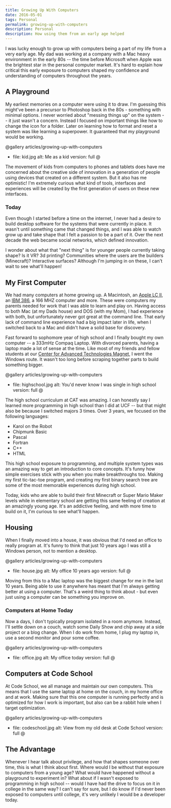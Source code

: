 ```yaml
---
title: Growing Up With Computers
date: 2016-05-01
tags: Personal
permalink: growing-up-with-computers
description: Personal
description: How using them from an early age helped
---
```


I was lucky enough to grow up with computers being a part of my life from a very early age. My dad was working at a company with a Mac heavy environment in the early 80s -- the time before Microsoft when Apple was the brightest star in the personal computer market. It's hard to explain how critical this early exposure to computers shaped my confidence and understanding of computers throughout the years.

## A Playground

My earliest memories on a computer were using it to draw. I'm guessing this might've been a precursor to Photoshop back in the 80s - something with minimal options. I never worried about "messing things up" on the system -- it just wasn't a concern. Instead I focused on important things like how to change the icon for a folder. Later on learning how to format and reset a system was like learning a superpower. It guaranteed that my playground would be working.

@gallery articles/growing-up-with-computers
- file: kid.jpg
  alt: Me as a kid
  version: full
@

The movement of kids from computers to phones and tablets does have me concerned about the creative side of innovation in a generation of people using devices that created on a different system. But it also has me optimistic! I'm extremely curious what kind of tools, interfaces and experiences will be created by the first generation of users on these new interfaces.

### Today

Even though I started before a time on the internet, I never had a desire to build desktop software for the systems that were currently in place. It wasn't until something came that changed things, and I was able to watch grow up and take shape that I felt a passion to be a part of it. Over the next decade the web became social networks, which defined innovation.

I wonder about what that "next thing" is for younger people currently taking shape? Is it VR? 3d printing? Communities where the users are the builders (Minecraft)? Interactive surfaces? Although I'm jumping in on these, I can't wait to see what'll happen!

## My First Computer

We had many computers at home growing up. A Macintosh, an [Apple LC II](https://en.wikipedia.org/wiki/Macintosh_LC), an [IBM 386](https://en.wikipedia.org/wiki/IBM_386SLC), a 166 MHZ computer and more. These were computers my parents needed for work that I was able to learn and play on. Having access to both Mac (at my Dads house) and DOS (with my Mom), I had experience with both, but unfortunately never got great at the command line. That early lack of command line experience had a big impact later in life, when I switched back to a Mac and didn't have a solid base for discovery.

Fast forward to sophomore year of high school and I finally bought my own computer -- a 333mHz Compaq Laptop. With divorced parents, having a laptop made a lot of sense at the time. Like most of my friends and fellow students at our [Center for Advanced Technologies Magnet](http://www.cat.pcsb.org/), I went the Windows route. It wasn't too long before scraping together parts to build something bigger.

@gallery articles/growing-up-with-computers
- file: highschool.jpg
  alt: You'd never know I was single in high school
  version: full
@

The high school curriculum at CAT was amazing. I can honestly say I learned more programming in high school than I did at UCF -- but that might also be because I switched majors 3 times. Over 3 years, we focused on the following languages:

* Karol on the Robot
* Chipmunk Basic
* Pascal
* Fortran
* C++
* HTML

This high school exposure to programming, and multiple system types was an amazing way to get an introduction to core concepts. It's funny how simple exercises stick with you when you make breakthroughs too. Making my first tic-tac-toe program, and creating my first binary search tree are some of the most memorable experiences during high school.

Today, kids who are able to build their first Minecraft or Super Mario Maker levels while in elementary school are getting this same feeling of creation at an amazingly young age. It's an addictive feeling, and with more time to build on it, I'm curious to see what'll happen.

## Housing

When I finally moved into a house, it was obvious that I'd need an office to really program at. It's funny to think that just 10 years ago I was still a Windows person, not to mention a desktop.

@gallery articles/growing-up-with-computers
- file: house.jpg
  alt: My office 10 years ago
  version: full
@

Moving from this to a Mac laptop was the biggest change for me in the last 10 years. Being able to use it anywhere has meant that I'm always getting better at using a computer. That's a weird thing to think about - but even just using a computer can be something you improve on.

### Computers at Home Today

Now a days, I don't typically program isolated in a room anymore. Instead, I'll settle down on a couch, watch some Daily Show and chip away at a side project or a blog change. When I do work from home, I plug my laptop in, use a second monitor and pour some coffee.

@gallery articles/growing-up-with-computers
- file: office.jpg
  alt: My office today
  version: full
@

## Computers at Code School

At Code School, we all manage and maintain our own computers. This means that I use the same laptop at home on the couch, in my home office and at work. Making sure that this one computer is running perfectly and is optimized for how I work is important, but also can be a rabbit hole when I target optimization.

@gallery articles/growing-up-with-computers
- file: codeschool.jpg
  alt: View from my old desk at Code School
  version: full
@

## The Advantage

Whenever I hear talk about privilege, and how that shapes someone over time, this is what I think about first. Where would I be without that exposure to computers from a young age? What would have happened without a playground to experiment in? What about if I wasn't exposed to programming in high school -- would I have had the drive to focus on it in college in the same way? I can't say for sure, but I do know if I'd never been exposed to computers until college, it's very unlikely I would be a developer today.
